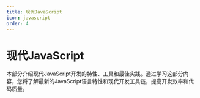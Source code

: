 ```yaml
---
title: 现代JavaScript
icon: javascript
order: 4
---
```


# 现代JavaScript

本部分介绍现代JavaScript开发的特性、工具和最佳实践。通过学习这部分内容，您将了解最新的JavaScript语言特性和现代开发工具链，提高开发效率和代码质量。

